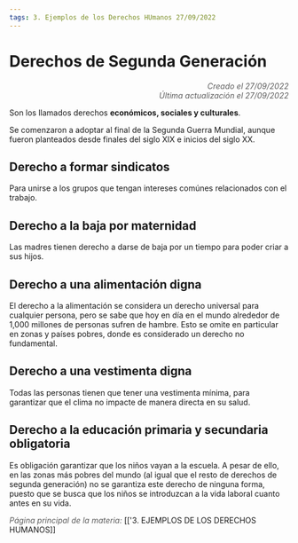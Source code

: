 ```yaml
---
tags: 3. Ejemplos de los Derechos HUmanos 27/09/2022
---
```


# Derechos de Segunda Generación
<div style="text-align: right; opacity: 0.7; font-style: italic;">Creado el 27/09/2022</div>
<div style="text-align: right; opacity: 0.7; font-style: italic;">Última actualización el 27/09/2022</div>

Son los llamados derechos **económicos, sociales y culturales**.

Se comenzaron a adoptar al final de la Segunda Guerra Mundial, aunque fueron planteados desde finales del siglo XIX e inicios del siglo XX.

## Derecho a formar sindicatos
Para unirse a los grupos que tengan intereses comúnes relacionados con el trabajo.

## Derecho a la baja por maternidad
Las madres tienen derecho a darse de baja por un tiempo para poder criar a sus hijos.

## Derecho a una alimentación digna
El derecho a la alimentación se considera un derecho universal para cualquier persona, pero se sabe que hoy en día en el mundo alrededor de 1,000 millones de personas sufren de hambre.
Esto se omite en particular en zonas y países pobres, donde es considerado un derecho no fundamental.

## Derecho a una vestimenta digna
Todas las personas tienen que tener una vestimenta mínima, para garantizar que el clima no impacte de manera directa en su salud.

## Derecho a la educación primaria y secundaria obligatoria
Es obligación garantizar que los niños vayan a la escuela. A pesar de ello, en las zonas más pobres del mundo (al igual que el resto de derechos de segunda generación) no se garantiza este derecho de ninguna forma, puesto que se busca que los niños se introduzcan a la vida laboral cuanto antes en su vida.

<span style="opacity: 0.7; font-style: italic;">Página principal de la materia:</span> [['3. EJEMPLOS DE LOS DERECHOS HUMANOS]]